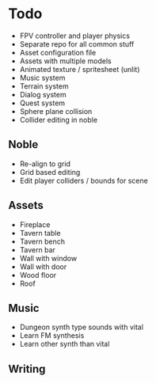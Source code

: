 # Todo
- FPV controller and player physics
- Separate repo for all common stuff
- Asset configuration file
- Assets with multiple models
- Animated texture / spritesheet (unlit)
- Music system
- Terrain system
- Dialog system
- Quest system
- Sphere plane collision
- Collider editing in noble

## Noble
- Re-align to grid
- Grid based editing
- Edit player colliders / bounds for scene

## Assets
- Fireplace
- Tavern table
- Tavern bench
- Tavern bar
- Wall with window
- Wall with door
- Wood floor
- Roof

## Music
- Dungeon synth type sounds with vital
- Learn FM synthesis
- Learn other synth than vital

## Writing
